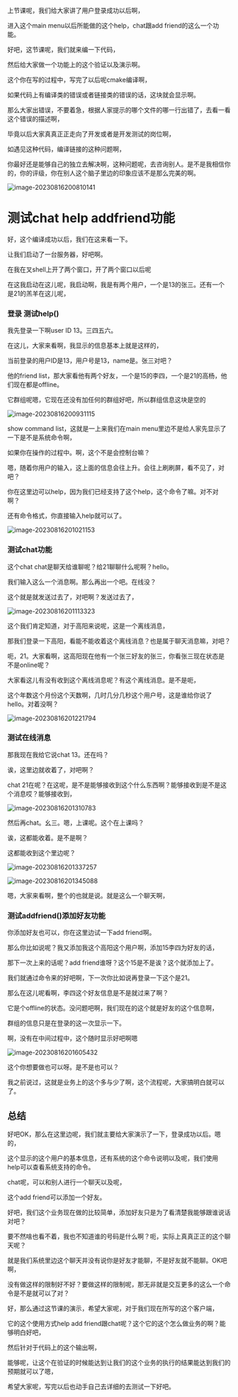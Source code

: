 上节课呢，我们给大家讲了用户登录成功以后啊，

进入这个main menu以后所能做的这个help，chat跟add friend的这么一个功能。

好吧，这节课呢，我们就来编一下代码，

然后给大家做一个功能上的这个验证以及演示啊。

这个你在写的过程中，写完了以后呢cmake编译啊，

如果代码上有编译类的错误或者链接类的错误的话，这块就会显示啊。



那么大家出错误，不要着急，根据人家提示的哪个文件的哪一行出错了，去看一看这个错误的描述啊，

毕竟以后大家真真正正走向了开发或者是开发测试的岗位啊，

如遇见这种代码，编译链接的这种问题啊，

你最好还是能够自己的独立去解决啊，这种问题呢，去咨询别人。是不是我相信你的，你的评级，你在别人这个脑子里边的印象应该不是那么完美的啊。

![image-20230816200810141](image/image-20230816200810141.png)



# 测试chat help addfriend功能

好，这个编译成功以后，我们在这来看一下。

让我们启动了一台服务器，好吧啊。

在我在叉shell上开了两个窗口，开了两个窗口以后呢

在这我启动在这儿呢，我启动啊，我是有两个用户，一个是13的张三。还有一个是21的羔羊在这儿呢，

### 登录 测试help()

我先登录一下啊user ID 13。三四五六。

在这儿，大家来看啊，我显示的信息基本上就是这样的，

当前登录的用户ID是13，用户号是13，name是。张三对吧？

他的friend list，那大家看他有两个好友，一个是15的李四，一个是21的高杨，他们现在都是offline。

它群组呢嗯，它现在还没有加任何的群组好吧，所以群组信息这块是空的

![image-20230816200931115](image/image-20230816200931115.png)

show command list，这就是一上来我们在main menu里边不是给人家先显示了一下是不是系统命令啊，

如果你在操作的过程中。啊，这个不是会控制台嘛？

嗯，随着你用户的输入，这上面的信息会往上升。会往上刷刷屏，看不见了，对吧？

你在这里边可以help，因为我们已经支持了这个help，这个命令了嘛。对不对啊？

还有命令格式，你直接输入help就可以了。

![image-20230816201021153](image/image-20230816201021153.png)

### 测试chat功能

这个chat chat是聊天给谁聊呢？给21聊聊什么呢啊？hello。

我们输入这么一个消息啊。那么再出一个吧。在线没？

这个就是就发送过去了，对吧啊？发送过去了，

![image-20230816201113323](image/image-20230816201113323.png)



这个我们肯定知道，对于高阳来说呢，这是一个离线消息，

那我们登录一下高阳，看能不能收着这个离线消息？也是属于聊天消息嘛，对吧？

呃，21。大家看啊，这高阳现在他有一个张三好友的张三，你看张三现在状态是不是online呢？

大家看这儿有没有收到这个离线消息呢？有这个离线消息。是不是呃，

这个年数这个月份这个天数啊，几时几分几秒这个用户号，这是谁给你说了hello。对着没啊？

![image-20230816201221794](image/image-20230816201221794.png)

### 测试在线消息

那我现在我给它说chat 13。还在吗？

诶，这里边就收着了，对吧啊？

chat 21在呢？在这呢，是不是能够接收到这个什么东西啊？能够接收到是不是这个消息哎？能够接收到，

![image-20230816201310783](image/image-20230816201310783.png)



然后再chat。幺三。嗯，上课呢。这个在上课吗？

诶，这都能收着。是不是啊？

这都能收到这个里边呢？

![image-20230816201337257](image/image-20230816201337257.png)

![image-20230816201345088](image/image-20230816201345088.png)

嗯，大家来看啊，整个的也就是说。就是这么一个聊天啊，



### 测试addfriend()添加好友功能

你添加好友也可以，你在这里边试一下add friend啊。

那么你比如说呢？我又添加我这个高阳这个用户啊，添加15李四为好友的话，

那下一次上来的话呢？add friend谁呀？这个15是不是诶？这个就添加上了。



我们就通过命令来的好吧啊，下一次你比如说再登录一下这个是21。

那么在这儿呢看啊，李四这个好友信息是不是就过来了啊？

它是个offline的状态。没问题吧啊，我们现在的这个就是好友的这个信息啊，

群组的信息只是在登录的这一次显示一下。

啊，没有在中间过程中，这个随时显示好吧啊嗯

![image-20230816201605432](image/image-20230816201605432.png)



这个你想要做也可以呀。是不是也可以？

我之前说过，这就是业务上的这个多与少了啊，这个流程呢，大家搞明白就可以了。

## 总结

好吧OK，那么在这里边呢，我们就主要给大家演示了一下，登录成功以后。嗯的，

这个显示的这个用户的基本信息，还有系统的这个命令说明以及呢，我们使用help可以查看系统支持的命令。

chat呢，可以和别人进行一个聊天以及呢，

这个add friend可以添加一个好友。

好吧，我们这个业务现在做的比较简单，添加好友只是为了看清楚我能够跟谁说话对吧？

要不然啥也看不着，我也不知道谁的号码是什么啊？呃，实际上真真正正的这个聊天呢？

就是我们系统里边这个聊天并没有说你是好友才能聊，不是好友就不能聊。OK吧啊，

没有做这样的限制好不好？要做这样的限制呢，那无非就是交互更多的这么一个命令是不是就可以了对？

好，那么通过这节课的演示，希望大家呢，对于我们现在所写的这个客户端，

它的这个使用方式help add friend跟chat呢？这个它的这个怎么做业务的啊？能够明白好吧，



然后针对于代码上的这个输出啊，

能够呢，让这个在验证的时候能达到让我们的这个业务的执行的结果能达到我们的预期就可以了嗯，

希望大家呢，写完以后也动手自己去详细的去测试一下好吧。